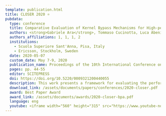```yaml
---
template: publication.html
title: CLOSER 2020 ⭐
pubdata:
  type: conference
  title: Comparative Evaluation of Kernel Bypass Mechanisms for High-performance Inter-container Communications
  authors: <strong>Gabriele Ara</strong>, Tommaso Cucinotta, Luca Abeni, and Carlo Vitucci
  authors_affiliations: 1, 1, 1, 2
  institutions:
    - Scuola Superiore Sant'Anna, Pisa, Italy
    - Ericsson, Stockholm, Sweden
  date: 2020-05-07
  custom_date: May 7-9, 2020
  publication_name: Proceedings of the 10th International Conference on Cloud Computing and Services Science (CLOSER 2020), Prague, Czech Republic
  pages: pp. 44-55
  editor: SCITEPRESS
  doi: https://doi.org/10.5220/0009321200440055
  description: This work presents a framework for evaluating the performance of various virtual switching solutions, each widely adopted on Linux to provide virtual network connectivity to containers in high-performance scenarios, like in Network Function Virtualization (NFV). We present results from the use of this framework for the quantitative comparison of the performance of software-based and hardware-accelerated virtual switches on a real platform with respect to a number of key metrics, namely network throughput, latency and scalability.
  download_link: /assets/documents/papers/conferences/2020-closer.pdf
  award: Best Paper Award
  award_link: /assets/documents/awards/2020-closer-bpa.pdf
  language: eng
  youtube: <iframe width="560" height="315" src="https://www.youtube-nocookie.com/embed/cQ3ecv6TVZc" title="YouTube video player" frameborder="0" allow="accelerometer; autoplay; clipboard-write;encrypted-media; gyroscope; picture-in-picture" allowfullscreen></iframe>
---
```

